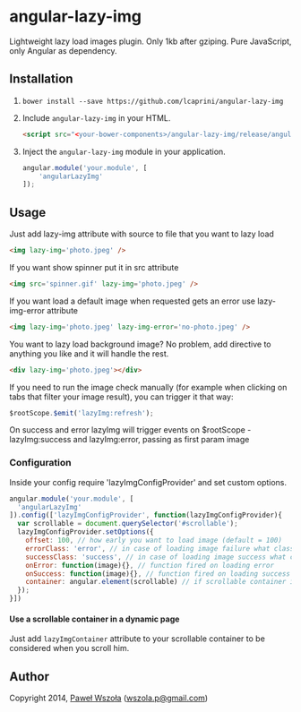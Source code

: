 # angular-lazy-img

Lightweight lazy load images plugin. Only 1kb after gziping. Pure JavaScript, only Angular as dependency.

## Installation

1. `bower install --save https://github.com/lcaprini/angular-lazy-img`
2. Include `angular-lazy-img` in your HTML.

    ```html
    <script src="<your-bower-components>/angular-lazy-img/release/angular-lazy-img.js"></script>
    ```

3. Inject the `angular-lazy-img` module in your application.

    ```js
    angular.module('your.module', [
        'angularLazyImg'
    ]);
    ```

## Usage

Just add lazy-img attribute with source to file that you want to lazy load

  ```html
  <img lazy-img='photo.jpeg' />
  ```

If you want show spinner put it in src attribute

  ```html
  <img src='spinner.gif' lazy-img='photo.jpeg' />
  ```
  
If you want load a default image when requested gets an error use lazy-img-error attribute

  ```html
  <img lazy-img='photo.jpeg' lazy-img-error='no-photo.jpeg' />
  ```

You want to lazy load background image? No problem, add directive to anything you like and it will handle the rest.

  ```html
  <div lazy-img='photo.jpeg'></div>
  ```

If you need to run the image check manually (for example when clicking on tabs that filter your image result), 
you can trigger it that way:

  ```js
  $rootScope.$emit('lazyImg:refresh');
  ```
  
On success and error lazyImg will trigger events on $rootScope - lazyImg:success and lazyImg:error, passing as first param image 

### Configuration

Inside your config require 'lazyImgConfigProvider' and set custom options.

  ```js
  angular.module('your.module', [
    'angularLazyImg'
  ]).config(['lazyImgConfigProvider', function(lazyImgConfigProvider){
    var scrollable = document.querySelector('#scrollable');
    lazyImgConfigProvider.setOptions({
      offset: 100, // how early you want to load image (default = 100)
      errorClass: 'error', // in case of loading image failure what class should be added (default = null)
      successClass: 'success', // in case of loading image success what class should be added (default = null)
      onError: function(image){}, // function fired on loading error
      onSuccess: function(image){}, // function fired on loading success
      container: angular.element(scrollable) // if scrollable container is not $window then provide it here
    });
  }])
  ```
#### Use a scrollable container in a dynamic page
Just add ```lazyImgContainer``` attribute to your scrollable container to be considered when you scroll him.

## Author

Copyright 2014, [Paweł Wszoła](https://github.com/Pentiado) (wszola.p@gmail.com)

